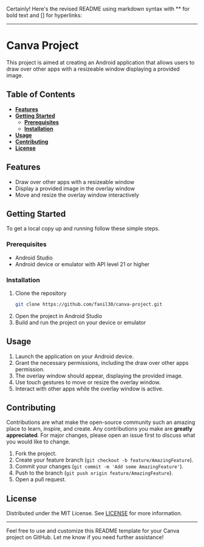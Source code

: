 Certainly! Here's the revised README using markdown syntax with ** for bold text and [] for hyperlinks:

---

# **Canva Project**

This project is aimed at creating an Android application that allows users to draw over other apps with a resizeable window displaying a provided image.

## **Table of Contents**

- [**Features**](#features)
- [**Getting Started**](#getting-started)
  - [**Prerequisites**](#prerequisites)
  - [**Installation**](#installation)
- [**Usage**](#usage)
- [**Contributing**](#contributing)
- [**License**](#license)

## **Features**

- Draw over other apps with a resizeable window
- Display a provided image in the overlay window
- Move and resize the overlay window interactively

## **Getting Started**

To get a local copy up and running follow these simple steps.

### **Prerequisites**

- Android Studio
- Android device or emulator with API level 21 or higher

### **Installation**

1. Clone the repository
   ```sh
   git clone https://github.com/fanil30/canva-project.git
   ```
2. Open the project in Android Studio
3. Build and run the project on your device or emulator

## **Usage**

1. Launch the application on your Android device.
2. Grant the necessary permissions, including the draw over other apps permission.
3. The overlay window should appear, displaying the provided image.
4. Use touch gestures to move or resize the overlay window.
5. Interact with other apps while the overlay window is active.

## **Contributing**

Contributions are what make the open-source community such an amazing place to learn, inspire, and create. Any contributions you make are **greatly appreciated**. For major changes, please open an issue first to discuss what you would like to change.

1. Fork the project.
2. Create your feature branch (`git checkout -b feature/AmazingFeature`).
3. Commit your changes (`git commit -m 'Add some AmazingFeature'`).
4. Push to the branch (`git push origin feature/AmazingFeature`).
5. Open a pull request.

## **License**

Distributed under the MIT License. See [LICENSE](LICENSE) for more information.

---

Feel free to use and customize this README template for your Canva project on GitHub. Let me know if you need further assistance!
